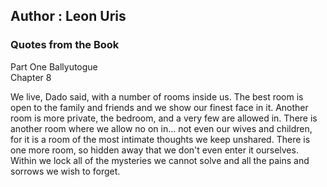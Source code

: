 ## Author : Leon Uris

### Quotes from the Book

Part One Ballyutogue   
Chapter 8   

We live, Dado said, with a number of rooms inside us.  The best room is open to the family and friends and we show our finest face in it.  Another room is more private, the bedroom, and a very few are allowed in.  There is another room where we allow no on in... not even our wives and children, for it is a room of the most intimate thoughts we keep unshared.  There is one more room, so hidden away that we don't even enter it ourselves.  Within we lock all of the mysteries we cannot solve and all the pains and sorrows we wish to forget.
